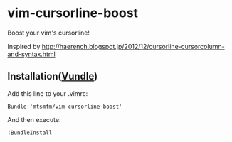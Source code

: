 # vim-cursorline-boost

Boost your vim's cursorline!

Inspired by http://haerench.blogspot.jp/2012/12/cursorline-cursorcolumn-and-syntax.html

## Installation([Vundle](https://github.com/gmarik/Vundle.vim))

Add this line to your .vimrc:

```
Bundle 'mtsmfm/vim-cursorline-boost'
```

And then execute:

```
:BundleInstall
```
